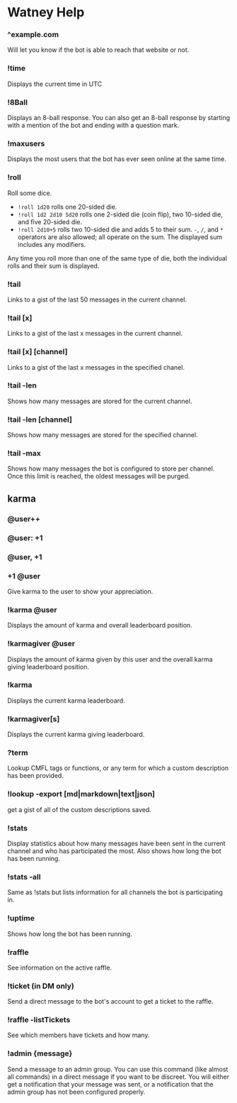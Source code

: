 # Watney Help

### ^example.com

Will let you know if the bot is able to reach that website or not.

### !time

Displays the current time in UTC

### !8Ball

Displays an 8-ball response.  You can also get an 8-ball response by starting with a mention of the bot and ending with a question mark.

### !maxusers

Displays the most users that the bot has ever seen online at the same time.

### !roll

Roll some dice. 

- `!roll 1d20` rolls one 20-sided die. 
- `!roll 1d2 2d10 5d20` rolls one 2-sided die (coin flip), two 10-sided die, and five 20-sided die. 
- `!roll 2d10+5` rolls two 10-sided die and adds 5 to their sum. `-`, `/`, and `*` operators are also allowed; all operate on the sum. The displayed sum includes any modifiers.

Any time you roll more than one of the same type of die, both the individual rolls and their sum is displayed.

### !tail

Links to a gist of the last 50 messages in the current channel.

### !tail [x]

Links to a gist of the last x messages in the current channel.
 
### !tail [x] [channel]

Links to a gist of the last x messages in the specified chanel.

### !tail -len

Shows how many messages are stored for the current channel.

### !tail -len [channel]

Shows how many messages are stored for the specified channel.

### !tail -max

Shows how many messages the bot is configured to store per channel.  Once this limit is reached, the oldest messages will be purged.

## karma

### @user++
### @user: +1
### @user, +1
### +1 @user

Give karma to the user to show your appreciation.

### !karma @user

Displays the amount of karma and overall leaderboard position.

### !karmagiver @user

Displays the amount of karma given by this user and the overall karma giving leaderboard position.

### !karma

Displays the current karma leaderboard.

### !karmagiver[s]

Displays the current karma giving leaderboard.

### ?term

Lookup CMFL tags or functions, or any term for which a custom description has been provided.

### !lookup -export [md|markdown|text|json]

get a gist of all of the custom descriptions saved.

### !stats

Display statistics about how many messages have been sent in the current channel and who has participated the most. Also shows how long the bot has been running.

### !stats -all

Same as !stats but lists information for all channels the bot is participating in.

### !uptime

Shows how long the bot has been running.

### !raffle

See information on the active raffle.

### !ticket (in DM only)

Send a direct message to the bot's account to get a ticket to the raffle.

### !raffle -listTickets

See which members have tickets and how many.

### !admin {message}

Send a message to an admin group. You can use this command (like almost all commands) in a direct message if you want to be discreet. You will either get a notification that your message was sent, or a notification that the admin group has not been configured properly.
